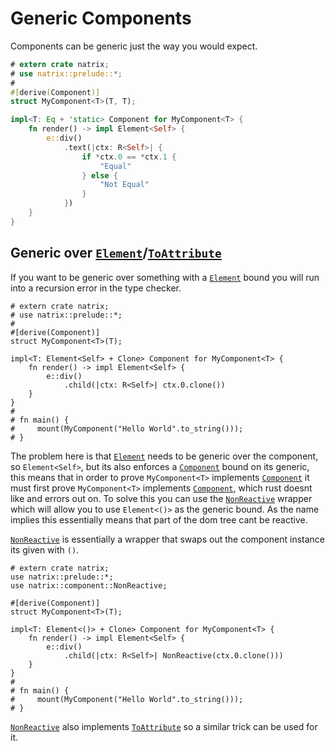 # Generic Components

Components can be generic just the way you would expect.

```rust
# extern crate natrix;
# use natrix::prelude::*;
#
#[derive(Component)]
struct MyComponent<T>(T, T);

impl<T: Eq + 'static> Component for MyComponent<T> {
    fn render() -> impl Element<Self> {
        e::div()
            .text(|ctx: R<Self>| {
                if *ctx.0 == *ctx.1 {
                    "Equal"
                } else {
                    "Not Equal"
                }
            })
    }
}
```

## Generic over [`Element`](element::Element)/[`ToAttribute`](html_elements::ToAttribute)

If you want to be generic over something with a [`Element`](element::Element) bound you will run into a recursion error in the type checker.

```rust,compile_fail
# extern crate natrix;
# use natrix::prelude::*;
#
#[derive(Component)]
struct MyComponent<T>(T);

impl<T: Element<Self> + Clone> Component for MyComponent<T> {
    fn render() -> impl Element<Self> {
        e::div()
            .child(|ctx: R<Self>| ctx.0.clone())
    }
}
#
# fn main() {
#     mount(MyComponent("Hello World".to_string()));
# }
```

The problem here is that [`Element`](element::Element) needs to be generic over the component, so `Element<Self>`,
but its also enforces a [`Component`](component::Component) bound on its generic, this means that in order to prove `MyComponent<T>` implements [`Component`](component::Component) it must first prove `MyComponent<T>` implements [`Component`](component::Component), which rust doesnt like and errors out on. To solve this you can use the [`NonReactive`](component::NonReactive) wrapper which will allow you to use `Element<()>` as the generic bound. As the name implies this essentially means that part of the dom tree cant be reactive.

[`NonReactive`](component::NonReactive) is essentially a wrapper that swaps out the component instance its given with `()`.

```rust,no_run
# extern crate natrix;
use natrix::prelude::*;
use natrix::component::NonReactive;

#[derive(Component)]
struct MyComponent<T>(T);

impl<T: Element<()> + Clone> Component for MyComponent<T> {
    fn render() -> impl Element<Self> {
        e::div()
            .child(|ctx: R<Self>| NonReactive(ctx.0.clone()))
    }
}
#
# fn main() {
#     mount(MyComponent("Hello World".to_string()));
# }
```

[`NonReactive`](component::NonReactive) also implements [`ToAttribute`](html_elements::ToAttribute) so a similar trick can be used for it.
